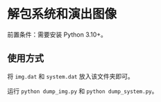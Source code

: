 # 解包系统和演出图像

前置条件：需要安装 Python 3.10+。

## 使用方式

将 `img.dat` 和 `system.dat` 放入该文件夹即可。

运行 `python dump_img.py` 和 `python dump_system.py`。
